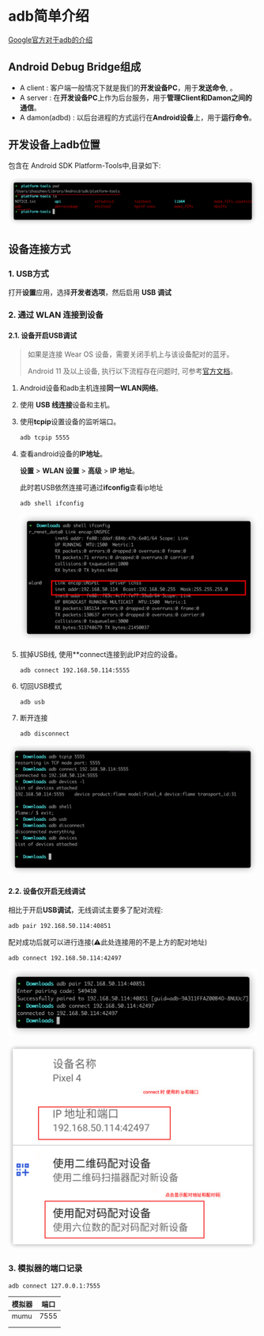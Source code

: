 # adb简单介绍

[Google官方对于adb的介绍](https://developer.android.google.cn/studio/command-line/adb?hl=zh-cn)

## Android Debug Bridge组成

- A client : 客户端一般情况下就是我们的**开发设备PC**，用于**发送命令**, 。
- A server : 在**开发设备PC**上作为后台服务，用于**管理Client和Damon之间的通信**。
- A damon(adbd) : 以后台进程的方式运行在**Android设备**上，用于**运行命令**。

## 开发设备上adb位置

包含在 Android SDK Platform-Tools中,目录如下:

![image-20210910230119700](adb.assets/image-20210910230119700.png)

## 设备连接方式

### 1. USB方式

打开**设置**应用，选择**开发者选项**，然后启用 **USB 调试**

### 2. 通过 WLAN 连接到设备

#### 2.1. 设备开启USB调试

> 如果是连接 Wear OS 设备，需要关闭手机上与该设备配对的蓝牙。
>
> Android 11 及以上设备, 执行以下流程存在问题时, 可参考[官方文档](https://developer.android.google.cn/studio/run/device#wireless)。

1. Android设备和adb主机连接**同一WLAN网络**。

2. 使用 **USB 线连接**设备和主机。

3. 使用**tcpip**设置设备的监听端口。

   ```bash
   adb tcpip 5555
   ```

4. 查看android设备的**IP地址**。

   **设置** > **WLAN 设置** > **高级** > **IP 地址**。

   此时若USB依然连接可通过**ifconfig**查看ip地址

   ```bash
   adb shell ifconfig
   ```

   ![image-20210910235216830](adb.assets/image-20210910235216830.png)

5. 拔掉USB线, 使用**connect连接到此IP对应的设备。

   ```shell
   adb connect 192.168.50.114:5555
   ```
   
6. 切回USB模式

   ```shell
   adb usb
   ```

8. 断开连接

   ```shell
   adb disconnect
   ```


![image-20210910235709257](adb.assets/image-20210910235709257.png)

#### 2.2. 设备仅开启无线调试

相比于开启**USB调试**，无线调试主要多了配对流程:

```bash
adb pair 192.168.50.114:40851
```

配对成功后就可以进行连接(⚠️此处连接用的不是上方的配对地址)

```bash
adb connect 192.168.50.114:42497
```

![image-20210911002836252](adb.assets/image-20210911002836252.png)

![image-20210911002250555](adb.assets/image-20210911002250555.png)

### 3. 模拟器的端口记录

```shell
adb connect 127.0.0.1:7555
```

| 模拟器 | 端口 |
| ------ | ---- |
| mumu   | 7555 |
|        |      |
|        |      |

